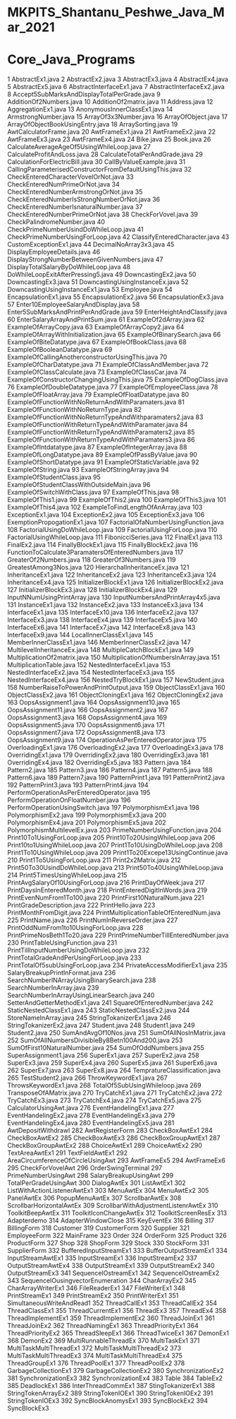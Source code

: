 # MKPITS_Shantanu_Peshwe_Java_Mar_2021

# Core_Java_Programs

1	AbstractEx1.java
2	AbstractEx2.java
3	AbstractEx3.java
4	AbstractEx4.java
5	AbstractEx5.java
6	AbstractInterfaceEx1.java
7	AbstractInterfaceEx2.java
8	Accept5SubMarksAndDisplayTotalPerGrade.java
9	AdditionOf2Numbers.java
10	AdditionOf2matrix.java
11	Address.java
12	AggregationEx1.java
13	AnonymousInnerClassEx1.java
14	ArmstrongNumber.java
15	ArrayOf3x3Number.java
16	ArrayOfObject.java
17	ArrayOfObjectBookUsingEntry.java
18	ArraySorting.java
19	AwtCalculatorFrame.java
20	AwtFrameEx1.java
21	AwtFrameEx2.java
22	AwtFrameEx3.java
23	AwtFrameEx4.java
24	Bike.java
25	Book.java
26	CalculateAverageAgeOf5UsingWhileLoop.java
27	CalculateProfitAndLoss.java
28	CalculateTotalPerAndGrade.java
29	CalculationForElectricBill.java
30	CallByValueExample.java
31	CallingParameterisedConstructorFromDefaultUsingThis.java
32	CheckEnteredCharacterVovelOrNot.java
33	CheckEnteredNumPrimeOrNot.java
34	CheckEnteredNumberArmstrongOrNot.java
35	CheckEnteredNumberIsStrongNumberOrNot.java
36	CheckEnteredNumberIsnaturalNumber.java
37	CheckEnteredNumberPrimeOrNot.java
38	CheckForVovel.java
39	CheckPalindromeNumber.java
40	CheckPrimeNumberUsindDoWhileLoop.java
41	CheckPrimeNumberUsingForLoop.java
42	ClassifyEnteredCharacter.java
43	CustomExceptionEx1.java
44	DecimalNoArray3x3.java
45	DisplayEmployeeDetails.java
46	DisplayStrongNumberBetweenGivenNumbers.java
47	DisplayTotalSalaryByDoWhileLoop.java
48	DoWhileLoopExitAfterPressing5.java
49	DowncastingEx2.java
50	DowncastingEx3.java
51	DowncastingUsingInstanceEx.java
52	DowncastingUsingInstanceEx1.java
53	Employee.java
54	EncapsulationEx1.java
55	EncapsulationEx2.java
56	EncapsulationEx3.java
57	Enter10EmployeeSalaryAndDisplay.java
58	Enter5SubMarksAndPrintPerAndGrade.java
59	EnterHeightAndClassify.java
60	EnterSalaryArrayAndPrintSum.java
61	ExampleOf2dArray.java
62	ExampleOfArrayCopy.java
63	ExampleOfArrayCopy2.java
64	ExampleOfArrayWithInitialization.java
65	ExampleOfBinarySearch.java
66	ExampleOfBiteDatatype.java
67	ExampleOfBookClass.java
68	ExampleOfBooleanDatatype.java
69	ExampleOfCallingAnotherconstructorUsingThis.java
70	ExampleOfCharDatatype.java
71	ExampleOfClassAndMember.java
72	ExampleOfClassCalculate.java
73	ExampleOfClassCar.java
74	ExampleOfConstructorChangingUsingThis.java
75	ExampleOfDogClass.java
76	ExampleOfDoubleDatatype.java
77	ExampleOfEmployeeClass.java
78	ExampleOfFloatArray.java
79	ExampleOfFloatDatatype.java
80	ExampleOfFunctionWithNoReturnAndWithParamaters.java
81	ExampleOfFunctionWithNoReturnType.java
82	ExampleOfFunctionWithNoReturnTypeAndWithparamaters2.java
83	ExampleOfFunctionWithReturnTypeAndWithParamater.java
84	ExampleOfFunctionWithReturnTypeAndWithParamaters2.java
85	ExampleOfFunctionWithReturnTypeAndWithParamaters3.java
86	ExampleOfIntdatatype.java
87	ExampleOfIntegerArray.java
88	ExampleOfLongDatatype.java
89	ExampleOfPassByValue.java
90	ExampleOfShortDatatype.java
91	ExampleOfStaticVariable.java
92	ExampleOfString.java
93	ExampleOfStringArray.java
94	ExampleOfStudentClass.java
95	ExampleOfStudentClassWithOutsideMain.java
96	ExampleOfSwitchWithClass.java
97	ExampleOfThis.java
98	ExampleOfThis1.java
99	ExampleOfThis2.java
100	ExampleOfThis3.java
101	ExampleOfThis4.java
102	ExampleToFindLengthOfAnArray.java
103	ExceptionEx1.java
104	ExceptionEx2.java
105	ExceptionEx3.java
106	ExemptionPropogationEx1.java
107	FactorialOfaNumberUsingFunction.java
108	FactorialUsingDoWhileLoop.java
109	FactorialUsingForLoop.java
110	FactorialUsingWhileLoop.java
111	FibonicciSeries.java
112	FinalEx1.java
113	FinalEx2.java
114	FinallyBlockEx1.java
115	FinallyBlockEx2.java
116	FunctionToCalculate3ParamatersOfEnteredNumbers.java
117	GreaterOf2Numbers.java
118	GreaterOf3Numbers.java
119	GreatestAmong3Nos.java
120	HierarchalInheritanceEx.java
121	InheritanceEx1.java
122	InheritanceEx2.java
123	InheritanceEx3.java
124	InheritanceEx4.java
125	InitializerBlockEx1.java
126	InitializerBlockEx2.java
127	InitializerBlockEx3.java
128	InitializerBlockEx4.java
129	InputNNumUsingPrintArray.java
130	InputNumbersAndPrintArray4x5.java
131	InstanceEx1.java
132	InstanceEx2.java
133	InstanceEx3.java
134	InterfaceEx1.java
135	InterfaceEx10.java
136	InterfaceEx2.java
137	InterfaceEx3.java
138	InterfaceEx4.java
139	InterfaceEx5.java
140	InterfaceEx6.java
141	InterfaceEx7.java
142	InterfaceEx8.java
143	InterfaceEx9.java
144	LocalInnerClassEx1.java
145	MemberInnerClassEx1.java
146	MemberInnerClassEx2.java
147	MultilevelInheritanceEx.java
148	MultipleCatchBlockEx1.java
149	MultiplicationOf2matrix.java
150	MultiplicationOfNumbersInArray.java
151	MultiplicationTable.java
152	NestedInterfaceEx1.java
153	NestedInterfaceEx2.java
154	NestedInterfaceEx3.java
155	NestedInterfaceEx4.java
156	NestedTryBlockEx1.java
157	NewStudent.java
158	NumberRaiseToPowerAndPrintOutput.java
159	ObjectClassEx1.java
160	ObjectClassEx2.java
161	ObjectCloningEx1.java
162	ObjectCloningEx2.java
163	OopsAssignment1.java
164	OopsAssignment10.java
165	OopsAssignment11.java
166	OopsAssignment2.java
167	OopsAssignment3.java
168	OopsAssignment4.java
169	OopsAssignment5.java
170	OopsAssignment6.java
171	OopsAssignment7.java
172	OopsAssignment8.java
173	OopsAssignment9.java
174	OperationAsPerEnteredOperator.java
175	OverloadingEx1.java
176	OverloadingEx2.java
177	OverloadingEx3.java
178	OverridingEx1.java
179	OverridingEx2.java
180	OverridingEx3.java
181	OverridingEx4.java
182	OverridingEx5.java
183	Pattern.java
184	Pattern2.java
185	Pattern3.java
186	Pattern4.java
187	Pattern5.java
188	Pattern6.java
189	Pattern7.java
190	PatternPrint1.java
191	PatternPrint2.java
192	PatternPrint3.java
193	PatternPrint4.java
194	PerformOperationAsPerEnteredOperator.java
195	PerformOperationOnFloatNumber.java
196	PerformOperationUsingSwitch.java
197	PolymorphismEx1.java
198	PolymorphismEx2.java
199	PolymorphismEx3.java
200	PolymorphismEx4.java
201	PolymorphismEx5.java
202	PolymorphismMultilevelEx.java
203	PrimeNumberUsingFunction.java
204	Print10To1UsingForLoop.java
205	Print10To20UsingWhileLoop.java
206	Print10to1UsingWhileLoop.java
207	Print1To10UsingDoWhileLoop.java
208	Print1To10UsingWhileLoop.java
209	Print1To20Excepe13UsingContinue.java
210	Print1To5UsingForLoop.java
211	Print2x2Matrix.java
212	Print50To30UsindDoWhileLoop.java
213	Print50To40UsingWhileLoop.java
214	Print5TimesUsingWhileLoop.java
215	PrintAvgSalaryOf10UsingForLoop.java
216	PrintDayOfWeek.java
217	PrintDaysInEnteredMonth.java
218	PrintEnteredDigitInWords.java
219	PrintEvenNumFrom1To100.java
220	PrintFirst10NaturalNum.java
221	PrintGradeDescription.java
222	PrintHello.java
223	PrintMonthFromDigit.java
224	PrintMultiplicationTableOfEnteredNum.java
225	PrintName.java
226	PrintNumInReverseOrder.java
227	PrintOddNumFrom1to10UsingForLoop.java
228	PrintPrimeNosBeth1To20.java
229	PrintPrimeNumberTillEnteredNumber.java
230	PrintTableUsingFunction.java
231	PrintTillInputNumberUsingDoWhileLoop.java
232	PrintTotalGradeAndPerUsingForLoop.java
233	PrintTotalOf5subUsingForLoop.java
234	PrivateAccessModifierEx1.java
235	SalaryBreakupPrintInFormat.java
236	SearchNumberINArrayUsingBinarySearch.java
238	SearchNumberInArray.java
239	SearchNumberInArrayUsingLinearSearch.java
240	SetterAndGetterMethodEx1.java
241	SquareOfEnteredNumber.java
242	StaticNestedClassEx1.java
243	StaticNestedClassEx2.java
244	StoreNameInArray.java
245	StringTokanizerEx1.java
246	StringTokanizerEx2.java
247	Student.java
248	Student1.java
249	Student2.java
250	SumAndAvgOf10Nos.java
251	SumOfAllNosInMatrix.java
252	SumOfAllNumbersDivisibleBy8Betn100And200.java
253	SumOfFirst10NaturalNumber.java
254	SumOfOddNumbers.java
255	SuperAssignment1.java
256	SuperEx1.java
257	SuperEx2.java
258	SuperEx3.java
259	SuperEx4.java
260	SuperEx5.java
261	SuperEx6.java
262	SuperEx7.java
263	SuperEx8.java
264	TempratureClassiification.java
265	TestStudent2.java
266	ThrowKeywordEx1.java
267	ThrowsKeywordEx1.java
268	TotalOf5SubUsingWhileloop.java
269	TransposeOfAMatrix.java
270	TryCatchEx1.java
271	TryCatchEx2.java
272	TryCatchEx3.java
273	TryCatchEx4.java
274	TryCatchEx5.java
275 CalculatorUsingAwt.java
276	EventHandelingEx1.java
277 EventHandelingEx2.java
278 EventHandelingEx3.java
279 EventHandelingEx4.java
280	EventHandelingEx5.java
281 AwtDepositWithdrawl
282	AwtRegisterForm
283	CheckBoxAwtEx1
284	CheckBoxAwtEx2
285	CheckBoxAwtEx3
286	CheckBoxGroupAwtEx1
287	CheckBoxGroupAwtEx2
288	ChoiceAwtEx1
289 ChoiceAwtEx2
290	TextAreaAwtEx1
291 TextFieldAwtEx1
292	AreaCircumferenceOfCircleUsingAwt
293	AwtFrameEx5
294	AwtFrameEx6
295	CheckForVovelAwt
296	OrderSwingTerminal
297	PrimeNumberUsingAwt
298	SalaryBreakupUsingAwt
299	TotalPerGradeUsingAwt
300	DialogAwtEx
301	ListAwtEx1
302	ListWithActionListenerAwtEx1
303	MenuAwtEx
304	MenuAwtEx2
305	PanelAwtEx
306	PopupMenuAwtEx
307	ScrollbarAwtEx
308	ScrollbarHorizontalAwtEx
309	ScrollbarWithAdjustmentListenrAwtEx
310	ToolkitBeepAwtEx
311	ToolkitIconChangeAwtEx
312	ToolkitScreenResEx
313 Adapterdemo
314 AdapterWindowClose
315 KeyEventEx
316 Billing
317 BillingForm
318 Customer
319 CustomerForm
320 Supplier
321 EmployeeForm
322 MainFrame
323 Order
324 OrderForm
325 Product
326 ProductForm
327 Shop
328 ShopForm
329 Stock
330 StockForm
331 SupplierForm
332 BufferedInputStreamEx1
333 BufferOutputStreamEx1
334 InputStreamAwtEx1
335 InputStreamEx1
336 InputStreamEx2
337 OutputStreamAwtEx4
338 OutputStreamEx1
339 OutputStreamEx2
340 OutputStreamEx3
341 SequenceIOstreamEx1
342 SequenceIOstreamEx2
343 SequenceIOusingvectorEnumeration
344 CharArrayEx2
345 CharArrayWriterEx1
346 FileReaderEx1
347 FileWriterEx1
348 PrintStreamEx1
349 PrintStreamEx2
350 PrintWriterEx1
351 SimultaneousWriteAndRead1
352 ThreadCallEx1
353 ThreadCallEx2
354 ThreadClassEx1
355 ThreadCurrentEx1
356 ThreadEx3
357 ThreadEx4
358 ThreadImplementEx1
359 ThreadImplementEx2
360 ThreadJoinEx1
361 ThreadJoinEx2
362 ThreadNamingEx1
363 ThreadPriorityEx1
364 ThreadPriorityEx2
365 ThreadSleepEx1
366 ThreadTwiceEx1
367 DemonEx1
368 DemonEx2
369 MultiRunnableThreadEx
370 MultiTaskEx1
371 MultiTaskMultiThreadEx1
372 MultiTaskMultiThreadEx2
373 MultiTaskMultiThreadEx3
374 MultiTaskMultiThreadEx4
375 ThreadGroupEx1
376 ThreadPoolEx1
377 ThreadPoolEx2
378 GarbageCollectionEx1
379 GarbageCollectionEx2
380 SynchronizationEx2
381 SynchronizationEx3
382 SynchronizationEx4
383 Table
384 TableEx2
385 DeadlockEx1
386 InterThreadCommEx1
387 StingTokanizerEx1
388 StringTokenArrayEx2
389 StringTokenIOEx1
390 StringTokenIOEx2
391 StringTokenIOEx3
392 SyncBlockAnomysEx1
393 SyncBlockEx2
394 SyncBlockEx3

